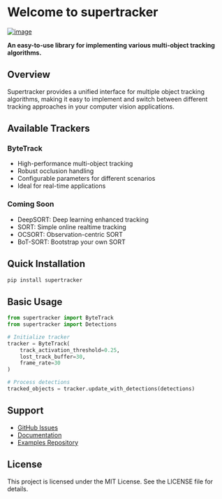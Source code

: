 # Welcome to supertracker

[![image](https://img.shields.io/pypi/v/supertracker.svg)](https://pypi.python.org/pypi/supertracker)

**An easy-to-use library for implementing various multi-object tracking algorithms.**

## Overview

Supertracker provides a unified interface for multiple object tracking algorithms, making it easy to implement and switch between different tracking approaches in your computer vision applications.

## Available Trackers

### ByteTrack
- High-performance multi-object tracking
- Robust occlusion handling
- Configurable parameters for different scenarios
- Ideal for real-time applications

### Coming Soon
- DeepSORT: Deep learning enhanced tracking
- SORT: Simple online realtime tracking
- OCSORT: Observation-centric SORT
- BoT-SORT: Bootstrap your own SORT

## Quick Installation

```bash
pip install supertracker
```

## Basic Usage

```python
from supertracker import ByteTrack
from supertracker import Detections

# Initialize tracker
tracker = ByteTrack(
    track_activation_threshold=0.25,
    lost_track_buffer=30,
    frame_rate=30
)

# Process detections
tracked_objects = tracker.update_with_detections(detections)
```

## Support

- [GitHub Issues](https://github.com/Hirai-Labs/supertracker/issues)
- [Documentation](https://Hirai-Labs.github.io/supertracker)
- [Examples Repository](https://github.com/Hirai-Labs/supertracker/tree/main/examples)

## License

This project is licensed under the MIT License. See the LICENSE file for details.
